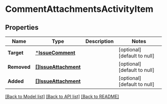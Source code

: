 # CommentAttachmentsActivityItem

## Properties
Name | Type | Description | Notes
------------ | ------------- | ------------- | -------------
**Target** | [***IssueComment**](IssueComment.md) |  | [optional] [default to null]
**Removed** | [**[]IssueAttachment**](IssueAttachment.md) |  | [optional] [default to null]
**Added** | [**[]IssueAttachment**](IssueAttachment.md) |  | [optional] [default to null]

[[Back to Model list]](../README.md#documentation-for-models) [[Back to API list]](../README.md#documentation-for-api-endpoints) [[Back to README]](../README.md)

